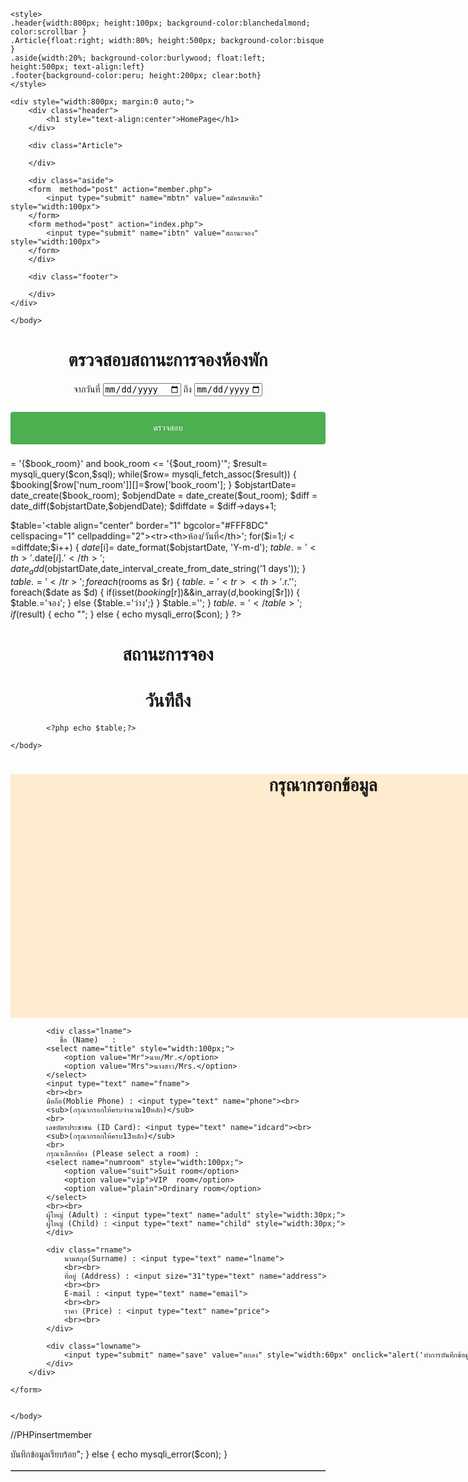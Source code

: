 <!--ConnectPHPMyadmin-->
<?php
$con= mysqli_connect("localhost", "root","","projectroom") or die("ไม่สามารถเชื่อข้อมูลได้");
echo "";
?>
<!--Home page-->
<html>
    <head>
        <meta charset="UTF-8">
        <title>Home Page</title>
    </head>
    <body>
    <style>
    input[type=submit] 
    {
    width: 10%;
    background-color: #4CAF50;
    color: white;
    padding: 18px 10px;
    margin: 8px 0;
    border: none;
    border-radius: 5px;
    cursor: pointer;
    }
    </style>
    
    <style>
    .header{width:800px; height:100px; background-color:blanchedalmond; color:scrollbar } 
    .Article{float:right; width:80%; height:500px; background-color:bisque }
    .aside{width:20%; background-color:burlywood; float:left; height:500px; text-align:left}
    .footer{background-color:peru; height:200px; clear:both}
    </style>    
    
    <div style="width:800px; margin:0 auto;">
        <div class="header"> 
            <h1 style="text-align:center">HomePage</h1>    
        </div>
        
        <div class="Article">
        
        </div>
        
        <div class="aside">
        <form  method="post" action="member.php">
            <input type="submit" name="mbtn" value="สมัครสมาชิก" style="width:100px">
        </form>
        <form method="post" action="index.php">
            <input type="submit" name="ibtn" value="สถานะจอง" style="width:100px">
        </form>
        </div>
        
        <div class="footer">
        
        </div>
    </div>    
        
    </body>
</html>

<!--ShowReservationStatus-->
<html>
    <head>
        <meta charset="UTF-8">
        <title></title>
    </head>
    <body>
        <form method="post" action='ShowReservationStatus.php'>
        <h1 style="text-align: center" >ตรวจสอบสถานะการจองห้องพัก</h1>
        <p style="text-align: center">จากวันที่
        <input type="date" name="startDate" max="2018-1-1">
        ถึง
        <input type="date" name="endDate" max="2060-12-31">
        <br><br>
        <input style="text-align:center "type="submit" value="ตรวจสอบ">
        </p>
        </form>
    </body>
</html>
<!--ShowReservationStatus-->
<?php
require './dbConnect.php';
$booking=array();
$date=array();
$rooms=array(1,2,3);
$book_room=$_POST['startDate'];
$out_room=$_POST['endDate'];
$sql="SELECT * FROM description_room WHERE book_room >= '{$book_room}' and book_room <= '{$out_room}'";
$result= mysqli_query($con,$sql);
while($row= mysqli_fetch_assoc($result))
{
    $booking[$row['num_room']][]=$row['book_room'];
}
$objstartDate= date_create($book_room);
$objendDate = date_create($out_room);
$diff = date_diff($objstartDate,$objendDate);
$diffdate = $diff->days+1;

$table='<table align="center" border="1" bgcolor="#FFF8DC" cellspacing="1" cellpadding="2"><tr><th>ห้อง/วันที่</th>';
for($i=1;$i<=$diffdate;$i++)
{
    $date[$i]= date_format($objstartDate, 'Y-m-d');
    $table.='<th>'.$date[$i].'</th>';
    date_add($objstartDate,date_interval_create_from_date_string('1 days'));
}
$table.='</tr>';
foreach ($rooms as $r) 
{
    $table.='<tr><th>'.$r.'</th>';
    foreach($date as $d)
    {
        if(isset($booking[$r])&&in_array($d,$booking[$r]))
        {
            $table.='<td align="center" bgcolor="#FF0000">จอง</td>';
        }
        else {$table.='<td align="center" bgcolor="#7FFF00">ว่าง</td>';}
    }
    $table.='</tr>';
}
$table.='</table>';
if($result)
{
    echo "";
}
 else 
{
     echo mysqli_erro($con);
}
?>

<html>
    <head>
        <meta charset="UTF-8">
        <title></title>
    </head>
    <body>
            <h1 style="text-align:center">สถานะการจอง </h1> 
            <h1 style="text-align:center">วันที<?php echo $book_room ?>ถึง<?php echo $out_room?></h1>
            <table border="1" bgcolor="#666666" cellspacing="1" cellpadding="2">
            
            
            <?php echo $table;?>     
            
    </body>
</html>
<!--member-->
<html> 
    <head>
        <meta charset="UTF-8">
        <title>Member</title>
    </head>
    <body>
    <style>
    input[type=submit] {
    width: 100%;
    background-color: #4CAF50;
    color: white;
    padding: 18px 10px;
    margin: 8px 0;
    border: none;
    border-radius: 4px;
    cursor: pointer;
    }
    </style>
    <style>
        .tname{background-color:blanchedalmond; width:1000px; height:10%}
        .lname{float:left; background-color:blanchedalmond; height:300px; width:40%}
        .rname{float:left; background-color:blanchedalmond; height:300px; width:60%}
        .lname{}
    </style>
    <form method="post" action="insertmember.php">
        <div>
        <div style="width:1000px; margin:0 auto">
            <div class="tname">
                <h1 style="text-align:center">กรุณากรอกข้อมูล</h1>
            </div>
            
            <div class="lname">
               ชื่อ (Name)   :
            <select name="title" style="width:100px;">
                <option value="Mr">นาย/Mr.</option>
                <option value="Mrs">นางสาว/Mrs.</option>
            </select>
            <input type="text" name="fname">
            <br><br>
            มือถือ(Moblie Phone) : <input type="text" name="phone"><br>
            <sub>(กรุณากรอกให้ครบจำนวน10หลัก)</sub>
            <br>
            เลขบัตรประชาชน (ID Card): <input type="text" name="idcard"><br>
            <sub>(กรุณากรอกให้ครบ13หลัก)</sub>
            <br>
            กรุณาเลือกห้อง (Please select a room) :
            <select name="numroom" style="width:100px;">    
                <option value="suit">Suit room</option>
                <option value="vip">VIP  room</option>
                <option value="plain">Ordinary room</option>
            </select>
            <br><br>
            ผู้ใหญ่ (Adult) : <input type="text" name="adult" style="width:30px;">
            ผู้ใหญ่ (Child) : <input type="text" name="child" style="width:30px;">
            </div>
            
            <div class="rname">
                นามสกุล(Surname) : <input type="text" name="lname">
                <br><br>
                ที่อยู่ (Address) : <input size="31"type="text" name="address">
                <br><br>
                E-mail : <input type="text" name="email">
                <br><br>
                ราคา (Price) : <input type="text" name="price">
                <br><br>
            </div>
            
            <div class="lowname">
                <input type="submit" name="save" value="ตกลง" style="width:60px" onclick="alert('ทำการบันทึกข้อมูลเรียบร้อย')">
            </div>
        </div>
        
    </form>
    
      
    </body>
</html>

//PHPinsertmember
<?php
require './dbConnect.php';
$numroom=$_POST['room'];
$title=$_POST['title'];
$fname=$_POST['fname'];
$lname=$_POST['lname'];
$address=$_POST['address'];
$idcard=$_POST['idcard'];
$email=$_POST['email'];
$phone=$_POST['phone'];
$price=$_POST['price'];
$adult=$_POST['adult'];
$child=$_POST['child'];

$sql="insert into member_room(room,title,fname,lname,address,idcard,mail,phone,price,adult,child)value('$num_room','$title','$fname','$lname','$address','$id_card','$email','$phone','$price','$adult','$child')";
$result= mysqli_query($con,$sql);
if($result)
{
    echo "<a href='member.php'>บันทึกข้อมูลเรียบร้อย</a>";
}
else
{
    echo mysqli_error($con);
}


